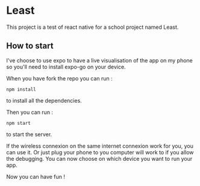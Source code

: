 # Least
This project is a test of react native for a school project named Least.

## How to start

I've choose to use expo to have a live visualisation of the app on my phone so you'll need to install expo-go on your device.

When you have fork the repo you can run :
```
npm install
```
to install all the dependencies.

Then you can run :
```
npm start
```
to start the server.

If the wireless connexion on the same internet connexion work for you, you can use it. Or just plug your phone to you computer will work to if you allow the debugging.
You can now choose on which device you want to run your app.

Now you can have fun !
